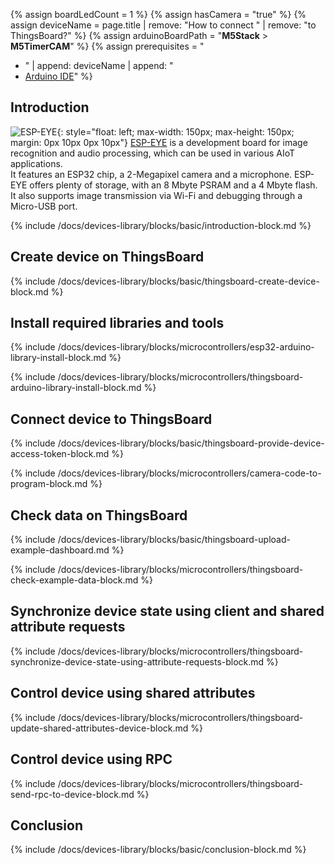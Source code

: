 {% assign boardLedCount = 1 %}
{% assign hasCamera = "true" %}
{% assign deviceName = page.title | remove: "How to connect " | remove: "to ThingsBoard?" %}
{% assign arduinoBoardPath = "**M5Stack** > **M5TimerCAM**" %}
{% assign prerequisites = "
- " | append: deviceName | append: "
- [Arduino IDE](https://www.arduino.cc/en/software)"
 %}

## Introduction

![ESP-EYE](https://img.tbqa.cloud/devices-library/esp-eye.png){: style="float: left; max-width: 150px; max-height: 150px; margin: 0px 10px 0px 10px"}
[ESP-EYE](https://www.espressif.com/en/products/devkits/esp-eye/overview) is a development board for image recognition and audio processing, which can be used in various AIoT applications.  
It features an ESP32 chip, a 2-Megapixel camera and a microphone. ESP-EYE offers plenty of storage, with an 8 Mbyte PSRAM and a 4 Mbyte flash.  
It also supports image transmission via Wi-Fi and debugging through a Micro-USB port.

{% include /docs/devices-library/blocks/basic/introduction-block.md %}

## Create device on ThingsBoard

{% include /docs/devices-library/blocks/basic/thingsboard-create-device-block.md %}

## Install required libraries and tools

{% include /docs/devices-library/blocks/microcontrollers/esp32-arduino-library-install-block.md %}

{% include /docs/devices-library/blocks/microcontrollers/thingsboard-arduino-library-install-block.md %}

## Connect device to ThingsBoard 

{% include /docs/devices-library/blocks/basic/thingsboard-provide-device-access-token-block.md %}

{% include /docs/devices-library/blocks/microcontrollers/camera-code-to-program-block.md %}

## Check data on ThingsBoard

{% include /docs/devices-library/blocks/basic/thingsboard-upload-example-dashboard.md %}

{% include /docs/devices-library/blocks/microcontrollers/thingsboard-check-example-data-block.md %}

## Synchronize device state using client and shared attribute requests

{% include /docs/devices-library/blocks/microcontrollers/thingsboard-synchronize-device-state-using-attribute-requests-block.md %}

## Control device using shared attributes

{% include /docs/devices-library/blocks/microcontrollers/thingsboard-update-shared-attributes-device-block.md %}

## Control device using RPC

{% include /docs/devices-library/blocks/microcontrollers/thingsboard-send-rpc-to-device-block.md %}

## Conclusion

 {% include /docs/devices-library/blocks/basic/conclusion-block.md %} 
